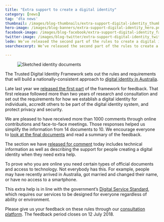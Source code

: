 ```yaml
---
title: "Extra support to create a digital identity"
category: [news]
tag: 'dta news'
thumbnail: /images/blog-thumbnails/extra-support-digital-identity_thumb.png
hero-image: /images/blog-banners/extra-support-digital-identity_hero.png
facebook-image: /images/blog-facebook/extra-support-digital-identity_facebook.png
twitter-image: /images/blog-twitter/extra-support-digital-identity_twitter.png
lede: We’ve released the second part of the rules to create a digital identity for public comment, describing support available to people who need extra help.
searchexcerpt: We’ve released the second part of the rules to create a digital identity for public comment, describing support available to people who need extra help.

---
```


<figure>
  <img src="{{ site.url }}{{ site.baseurl }}{{ page.hero-image }}" alt="Sketched identity documents">
</figure>

The Trusted Digital Identity Framework sets out the rules and requirements that will build a nationally-consistent approach to [digital identity in Australia](https://beta.dta.gov.au/our-projects/digital-identity).

Late last year we [released the first part](https://beta.dta.gov.au/news/digital-id-another-step-closer) of the framework for feedback. That first release followed more than two years of research and consultation and set out the requirements for how we establish a digital identity for individuals, accredit others to be part of the digital identity system, and protect privacy and security.

We are pleased to have received more than 1000 comments through online contributions and face-to-face meetings. Those responses helped us simplify the information from 14 documents to 10. We encourage everyone to [look at the final documents](https://beta.dta.gov.au/our-projects/digital-identity/trusted-digital-identity-framework) and read a summary of the feedback.

The section we have [released for comment](https://engage.digital.gov.au) today includes technical information as well as describing the support for people creating a digital identity when they need extra help.

To prove who you are online you need certain types of official documents and access to technology. Not everybody has this. For example, people may have recently arrived in Australia, got married and changed their name, or have no access to a smartphone.  

This extra help is in line with the government’s [Digital Service Standard](https://beta.dta.gov.au/help-and-advice/digital-service-standard), which requires our services to be designed for everyone regardless of ability or environment.

Please give us your feedback on these rules through our [consultation platform](https://engage.digital.gov.au). The feedback period closes on 12 July 2018.
